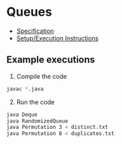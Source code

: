 # Queues

- [Specification](https://coursera.cs.princeton.edu/algs4/assignments/queues/specification.php)
- [Setup/Execution Instructions](../../../../README.md)

## Example executions

1. Compile the code

```sh
javac *.java
```

2. Run the code

```sh
java Deque
java RandomizedQueue
java Permutation 3 < distinct.txt
java Permutation 8 < duplicates.txt
```
